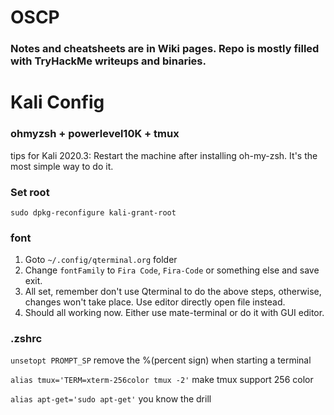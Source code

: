 # OSCP
### Notes and cheatsheets are in Wiki pages. Repo is mostly filled with TryHackMe writeups and binaries.

# Kali Config
### ohmyzsh + powerlevel10K + tmux
tips for Kali 2020.3: Restart the machine after installing oh-my-zsh. It's the most simple way to do it.

### Set root
`sudo dpkg-reconfigure kali-grant-root`

### font
1. Goto `~/.config/qterminal.org` folder
2. Change `fontFamily` to `Fira Code`, `Fira-Code` or something else and save exit.
3. All set, remember don't use Qterminal to do the above steps, otherwise, changes won't take place. Use editor directly open file instead.
4. Should all working now. Either use mate-terminal or do it with GUI editor. 

### .zshrc
`unsetopt PROMPT_SP` remove the %(percent sign) when starting a terminal

`alias tmux='TERM=xterm-256color tmux -2'` make tmux support 256 color

`alias apt-get='sudo apt-get'` you know the drill
